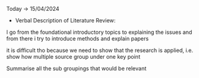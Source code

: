 Today -> 15/04/2024

- Verbal Description of Literature Review:

I go from the foundational introductory topics to explaining the issues and from there i try to introduce methods and explain papers

it is difficult tho because we need to show that the research is applied, i.e. show how multiple source group under one key point

Summarise all the sub groupings that would be relevant
